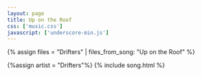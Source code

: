 ```yaml
---
layout: page
title: Up on the Roof
css: ['music.css']
javascript: ['underscore-min.js']
---
```


{% assign files = "Drifters" | files_from_song: "Up on the Roof" %}


{%assign artist = "Drifters"%}
{% include song.html %}
